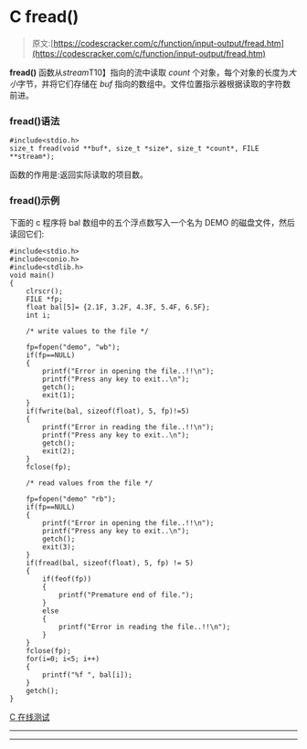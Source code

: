 # C fread()

> 原文:[https://codescracker.com/c/function/input-output/fread.htm](https://codescracker.com/c/function/input-output/fread.htm)

**fread()** 函数从*stream*T10】指向的流中读取 *count* 个对象，每个对象的长度为*大小*字节，并将它们存储在 *buf* 指向的数组中。文件位置指示器根据读取的字符数前进。

### fread()语法

```
#include<stdio.h>
size_t fread(void **buf*, size_t *size*, size_t *count*, FILE **stream*);
```

函数的作用是:返回实际读取的项目数。

### fread()示例

下面的 c 程序将 bal 数组中的五个浮点数写入一个名为 DEMO 的磁盘文件，然后读回它们:

```
#include<stdio.h>
#include<conio.h>
#include<stdlib.h>
void main()
{
	clrscr();
	FILE *fp;
	float bal[5]= {2.1F, 3.2F, 4.3F, 5.4F, 6.5F};
	int i;

	/* write values to the file */

	fp=fopen("demo", "wb");
	if(fp==NULL)
	{
		printf("Error in opening the file..!!\n");
		printf("Press any key to exit..\n");
		getch();
		exit(1);
	}
	if(fwrite(bal, sizeof(float), 5, fp)!=5)
	{
		printf("Error in reading the file..!!\n");
		printf("Press any key to exit..\n");
		getch();
		exit(2);
	}
	fclose(fp);

	/* read values from the file */

	fp=fopen("demo" "rb");
	if(fp==NULL)
	{
		printf("Error in opening the file..!!\n");
		printf("Press any key to exit..\n");
		getch();
		exit(3);
	}
	if(fread(bal, sizeof(float), 5, fp) != 5)
	{
		if(feof(fp))
		{
			printf("Premature end of file.");
		}
		else
		{
			printf("Error in reading the file..!!\n");
		}
	}
	fclose(fp);
	for(i=0; i<5; i++)
	{
		printf("%f ", bal[i]);
	}
	getch();
}
```

[C 在线测试](/exam/showtest.php?subid=2)

* * *

* * *